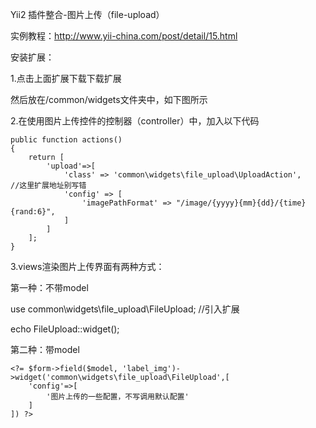Yii2 插件整合-图片上传（file-upload）

实例教程：http://www.yii-china.com/post/detail/15.html

安装扩展：

1.点击上面扩展下载下载扩展

然后放在/common/widgets文件夹中，如下图所示

2.在使用图片上传控件的控制器（controller）中，加入以下代码

    public function actions()
    {
        return [
            'upload'=>[
                'class' => 'common\widgets\file_upload\UploadAction',     //这里扩展地址别写错
                'config' => [
                    'imagePathFormat' => "/image/{yyyy}{mm}{dd}/{time}{rand:6}",
                ]
            ]
        ];
    }
3.views渲染图片上传界面有两种方式：

第一种：不带model

use common\widgets\file_upload\FileUpload;   //引入扩展

echo FileUpload::widget();


第二种：带model

<?php $form = ActiveForm::begin(); ?>
        
    <?= $form->field($model, 'label_img')->widget('common\widgets\file_upload\FileUpload',[
        'config'=>[
            '图片上传的一些配置，不写调用默认配置'
        ]
    ]) ?>
<?php ActiveForm::end(); ?>
